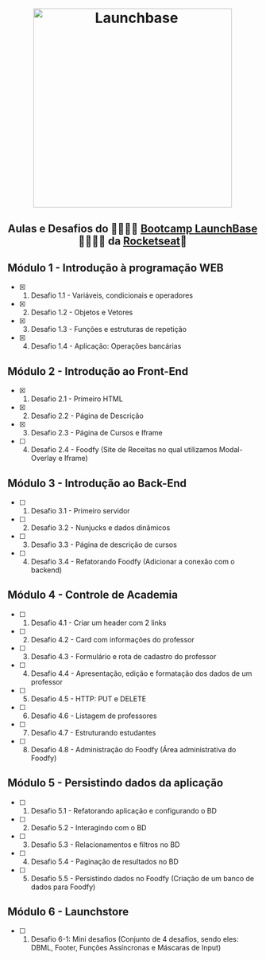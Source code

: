 <h1 align="center">
    <img alt="Launchbase" src="https://storage.googleapis.com/golden-wind/bootcamp-launchbase/logo.png" width="400px" />
</h1>

<h2 align="center"> Aulas e Desafios do 🚀👨🏻‍🚀 <a href="https://rocketseat.com.br/launchbase">Bootcamp LaunchBase</a> 🚀👨🏻‍🚀 da <a href="https://rocketseat.com.br">Rocketseat</a>🚀</h2>

## Módulo 1 - Introdução à programação WEB
- [x] 1. Desafio 1.1 - Variáveis, condicionais e operadores</li>
- [x] 2. Desafio 1.2 - Objetos e Vetores
- [x] 3. Desafio 1.3 - Funções e estruturas de repetição
- [x] 4. Desafio 1.4 - Aplicação: Operações bancárias

## Módulo 2 - Introdução ao Front-End
- [x] 1. Desafio 2.1 - Primeiro HTML
- [x] 2. Desafio 2.2 - Página de Descrição
- [x] 3. Desafio 2.3 - Página de Cursos e Iframe
- [ ] 4. Desafio 2.4 - Foodfy (Site de Receitas no qual utilizamos Modal-Overlay e Iframe)

## Módulo 3 - Introdução ao Back-End
- [ ] 1. Desafio 3.1 - Primeiro servidor
- [ ] 2. Desafio 3.2 - Nunjucks e dados dinâmicos
- [ ] 3. Desafio 3.3 - Página de descrição de cursos
- [ ] 4. Desafio 3.4 - Refatorando Foodfy (Adicionar a conexão com o backend)

## Módulo 4 - Controle de Academia
- [ ] 1. Desafio 4.1 - Criar um header com 2 links
- [ ] 2. Desafio 4.2 - Card com informações do professor
- [ ] 3. Desafio 4.3 - Formulário e rota de cadastro do professor
- [ ] 4. Desafio 4.4 - Apresentação, edição e formatação dos dados de um professor
- [ ] 5. Desafio 4.5 - HTTP: PUT e DELETE
- [ ] 6. Desafio 4.6 - Listagem de professores
- [ ] 7. Desafio 4.7 - Estruturando estudantes
- [ ] 8. Desafio 4.8 - Administração do Foodfy (Área administrativa do Foodfy)

## Módulo 5 - Persistindo dados da aplicação
- [ ] 1. Desafio 5.1 - Refatorando aplicação e configurando o BD
- [ ] 2. Desafio 5.2 - Interagindo com o BD
- [ ] 3. Desafio 5.3 - Relacionamentos e filtros no BD
- [ ] 4. Desafio 5.4 - Paginação de resultados no BD
- [ ] 5. Desafio 5.5 - Persistindo dados no Foodfy (Criação de um banco de dados para Foodfy)

## Módulo 6 - Launchstore
- [ ] 1. Desafio 6-1: Mini desafios (Conjunto de 4 desafios, sendo eles: DBML, Footer, Funções Assíncronas e Máscaras de Input)
